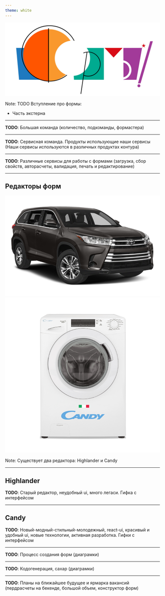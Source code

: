 ```yaml
---
theme: white
---
```


<img src="forms-logo.png" />

Note: TODO Вступление про формы:

- Часть экстерна

---

**TODO**: Большая команда (количество, подкоманды, формастера)

---

**TODO**: Сервисная команда. Продукты использующие наши сервисы (Наши сервисы используются в различных продуктах контура)

---

**TODO**: Различные сервисы для работы с формами (загрузка, сбор свойств, авторасчеты, валидация, печать и редактирование)

---

## Редакторы форм

<img src="highlander.png"/>

<!-- .element: class="fragment fade-right" data-fragment-index="1" style="width: 60%; float: left;" -->

<img src="candy.png" />

<!-- .element: class="fragment fade-left" data-fragment-index="2" style="width: 40%; float: left;" -->

Note: Существует два редактора: Highlander и Candy

---

## Highlander

**TODO**: Старый редактор, неудобный ui, много легаси. Гифка с интерфейсом

---

## Candy

**TODO**: Новый-модный-стильный-молодежный, react-ui, красивый и удобный ui, новые технологии, активная разработка. Гифки с интерфейсом

---

**TODO**: Процесс создания форм (диаграмки)

---

**TODO**: Кодогенерация, сахар (диаграмки)

---

**TODO**: Планы на ближайшее будущее и ярмарка вакансий (пердрасчеты на бекенде, большой объем, конструктор форм)